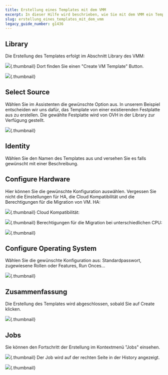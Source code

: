 ```yaml
---
title: Erstellung eines Templates mit dem VMM
excerpt: In dieser Hilfe wird beschrieben, wie Sie mit dem VMM ein Template von einer existierenden Festplatte aus erstellen.
slug: erstellung_eines_templates_mit_dem_vmm
legacy_guide_number: g1436
---
```



## Library
Die Erstellung des Templates erfolgt im Abschnitt Library des VMM:

![](images/img_1966.jpg){.thumbnail}
Dort finden Sie einen "Create VM Template" Button.

![](images/img_1967.jpg){.thumbnail}

## Select Source
Wählen Sie im Assistenten die gewünschte Option aus. In unserem Beispiel entscheiden wir uns dafür, das Template von einer existierenden Festplatte aus zu erstellen.
Die gewählte Festplatte wird von OVH in der Library zur Verfügung gestellt.

![](images/img_1971.jpg){.thumbnail}

## Identity
Wählen Sie den Namen des Templates aus und versehen Sie es falls gewünscht mit einer Beschreibung.

## Configure Hardware
Hier können Sie die gewünschte Konfiguration auswählen.
Vergessen Sie nicht die Einstellungen für HA, die Cloud Kompatibilität und die Berechtigungen für die Migration von VM.
HA:

![](images/img_1997.jpg){.thumbnail}
Cloud Kompatibilität:

![](images/img_1998.jpg){.thumbnail}
Berechtigungen für die Migration bei unterschiedlichen CPU:

![](images/img_1999.jpg){.thumbnail}

## Configure Operating System
Wählen Sie die gewünschte Konfiguration aus: Standardpasswort, zugewiesene Rollen oder Features, Run Onces...

![](images/img_1969.jpg){.thumbnail}

## Zusammenfassung
Die Erstellung des Templates wird abgeschlossen, sobald Sie auf Create klicken.

![](images/img_1970.jpg){.thumbnail}


## Jobs
Sie können den Fortschritt der Erstellung im Kontextmenü "Jobs" einsehen.

![](images/img_1972.jpg){.thumbnail}
Der Job wird auf der rechten Seite in der History angezeigt.

![](images/img_1973.jpg){.thumbnail}

